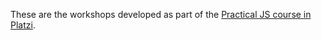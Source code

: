 These are the workshops developed as part of the [Practical JS course in Platzi](https://platzi.com/cursos/javascript-practico/).
